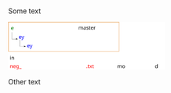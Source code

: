 #
Some text

<p align="left">
  <img width="318.978mm" height="97.003448mm" src="https://github.com/DavidCdeB/Trial/blob/master/Images/extract2.svg">
</p>

Other text
